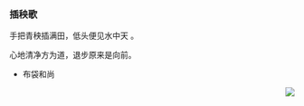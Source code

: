 ### 插秧歌

手把青秧插满田，低头便见水中天 。

心地清净方为道，退步原来是向前。

- 布袋和尚

<img align="right" src="https://github-readme-stats.vercel.app/api?username=gaoyong06&show_icons=true&text_color=24292e&bg_color=ffffff&hide_title=true">